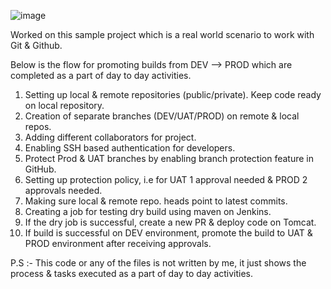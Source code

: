 ![image](https://github.com/piyushnikh/taxi-booking-app/assets/91729663/63fbba17-19e9-4473-9303-4db46df09306)

Worked on this sample project which is a real world scenario to work with Git & Github.

Below is the flow for promoting builds from DEV --> PROD which are completed as a part of day to day activities.

1) Setting up local & remote repositories (public/private). Keep code ready on local repository.
2) Creation of separate branches (DEV/UAT/PROD) on remote & local repos.
3) Adding different collaborators for project.
4) Enabling SSH based authentication for developers.
5) Protect Prod & UAT branches by enabling branch protection feature in GitHub.
6) Setting up protection policy, i.e for UAT 1 approval needed & PROD 2 approvals needed.
7) Making sure local & remote repo. heads point to latest commits.
8) Creating a job for testing dry build using maven on Jenkins.
9) If the dry job is successful, create a new PR & deploy code on Tomcat.
10) If build is successful on DEV environment, promote the build to UAT & PROD environment after receiving approvals.

P.S :- This code or any of the files is not written by me, it just shows the process & tasks executed as a part of day to day activities.
